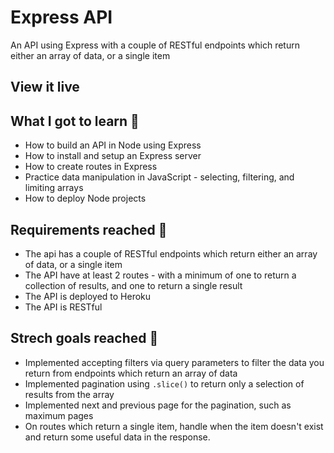 # Express API

An API using Express with a couple of RESTful endpoints which return either an array of data, or a single item

## View it live



## What I got to learn 🧠

* How to build an API in Node using Express
* How to install and setup an Express server
* How to create routes in Express
* Practice data manipulation in JavaScript - selecting, filtering, and limiting arrays
* How to deploy Node projects

## Requirements reached 🧪

* The api has a couple of RESTful endpoints which return either an array of data, or a single item
* The API have at least 2 routes - with a minimum of one to return a collection of results, and one to return a single result
* The API is deployed to Heroku
* The API is RESTful

## Strech goals reached 🧘

* Implemented accepting filters via query parameters to filter the data you return from endpoints which return an array of data
* Implemented pagination using `.slice()` to return only a selection of results from the array
* Implemented next and previous page for the pagination, such as maximum pages
* On routes which return a single item, handle when the item doesn't exist and return some useful data in the response.

